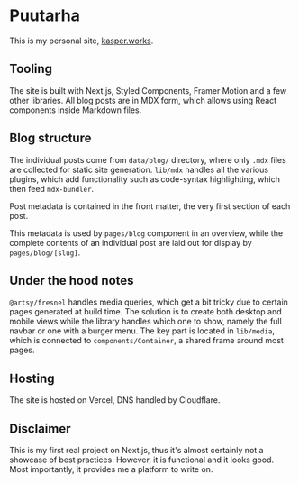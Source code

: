 # Puutarha

This is my personal site, [kasper.works](https://kasper.works).

## Tooling

The site is built with Next.js, Styled Components, Framer Motion
and a few other libraries. All blog posts are in MDX form,
which allows using React components inside Markdown files.

## Blog structure

The individual posts come from `data/blog/` directory,
where only `.mdx` files are collected for static site generation.
`lib/mdx` handles all the various plugins, which add functionality
such as code-syntax highlighting, which then feed `mdx-bundler`.

Post metadata is contained in the front matter, the very first section
of each post.

This metadata is used by `pages/blog` component in an overview, while the complete contents of
an individual post are laid out for display by `pages/blog/[slug]`.

## Under the hood notes

`@artsy/fresnel` handles media queries, which get a bit tricky due to certain
pages generated at build time. The solution is to create both desktop and mobile views
while the library handles which one to show, namely the full navbar or one with a burger menu.
The key part is located in `lib/media`, which is connected to
`components/Container`, a shared frame around most pages.

## Hosting

The site is hosted on Vercel, DNS handled by Cloudflare.

## Disclaimer

This is my first real project on Next.js, thus it's almost certainly
not a showcase of best practices. However, it is functional and it looks good.
Most importantly, it provides me a platform to write on.

